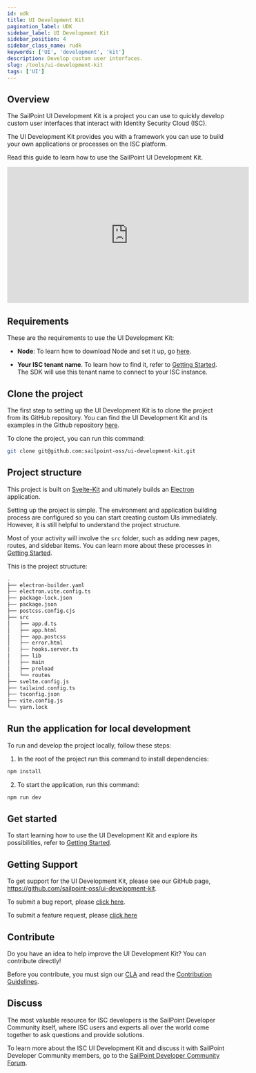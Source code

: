 ```yaml
---
id: udk
title: UI Development Kit
pagination_label: UDK
sidebar_label: UI Development Kit
sidebar_position: 4
sidebar_class_name: rudk
keywords: ['UI', 'development', 'kit']
description: Develop custom user interfaces.
slug: /tools/ui-development-kit
tags: ['UI']
---
```


## Overview

The SailPoint UI Development Kit is a project you can use to quickly develop custom user interfaces that interact with Identity Security Cloud (ISC).

The UI Development Kit provides you with a framework you can use to build your own applications or processes on the ISC platform.

Read this guide to learn how to use the SailPoint UI Development Kit.

<div className="text--center">
<iframe width="560" height="315" src="https://www.youtube.com/embed/bloIVw1-NzU?si=m7SRpu62WSciyiOr" title="YouTube video player" frameBorder="0" allow="accelerometer; autoplay; clipboard-write; encrypted-media; gyroscope; picture-in-picture; web-share" allowFullScreen></iframe>
</div>

## Requirements

These are the requirements to use the UI Development Kit:

- **Node**: To learn how to download Node and set it up, go [here](https://nodejs.org/en/download).

- **Your ISC tenant name**. To learn how to find it, refer to [Getting Started](/docs/api/getting-started#find-your-tenant-name). The SDK will use this tenant name to connect to your ISC instance.

## Clone the project

The first step to setting up the UI Development Kit is to clone the project from its GitHub repository. You can find the UI Development Kit and its examples in the Github repository [here](https://github.com/sailpoint-oss/ui-development-kit).

To clone the project, you can run this command:

```bash
git clone git@github.com:sailpoint-oss/ui-development-kit.git
```

## Project structure

This project is built on [Svelte-Kit](https://kit.svelte.dev/) and ultimately builds an [Electron](https://www.electronjs.org/) application.

Setting up the project is simple. The environment and application building process are configured so you can start creating custom UIs immediately. However, it is still helpful to understand the project structure.

Most of your activity will involve the `src` folder, such as adding new pages, routes, and sidebar items. You can learn more about these processes in [Getting Started](./getting-started.mdx).

This is the project structure:

```bash
.
├── electron-builder.yaml
├── electron.vite.config.ts
├── package-lock.json
├── package.json
├── postcss.config.cjs
├── src
│   ├── app.d.ts
│   ├── app.html
│   ├── app.postcss
│   ├── error.html
│   ├── hooks.server.ts
│   ├── lib
│   ├── main
│   ├── preload
│   └── routes
├── svelte.config.js
├── tailwind.config.ts
├── tsconfig.json
├── vite.config.js
└── yarn.lock
```

## Run the application for local development

To run and develop the project locally, follow these steps:

1. In the root of the project run this command to install dependencies:

```bash
npm install
```

2. To start the application, run this command:

```bash
npm run dev
```

## Get started

To start learning how to use the UI Development Kit and explore its possibilities, refer to [Getting Started](./getting-started.mdx).

## Getting Support

To get support for the UI Development Kit, please see our GitHub page, https://github.com/sailpoint-oss/ui-development-kit.

To submit a bug report, please [click here](https://github.com/sailpoint-oss/ui-development-kit/issues/new?assignees=&labels=bug&template=bug-report.md).

To submit a feature request, please [click here](https://github.com/sailpoint-oss/ui-development-kit/issues/new?assignees=&labels=enhancement&template=feature-request.md)

## Contribute

Do you have an idea to help improve the UI Development Kit? You can contribute directly!

Before you contribute, you must sign our [CLA](https://cla-assistant.io/sailpoint-oss/ui-development-kit) and read the [Contribution Guidelines](https://github.com/sailpoint-oss/developer.sailpoint.com/blob/main/CONTRIBUTING.md).

## Discuss

The most valuable resource for ISC developers is the SailPoint Developer Community itself, where ISC users and experts all over the world come together to ask questions and provide solutions.

To learn more about the ISC UI Development Kit and discuss it with SailPoint Developer Community members, go to the [SailPoint Developer Community Forum](https://developer.sailpoint.com/discuss/c/identity-security-cloud/6).
